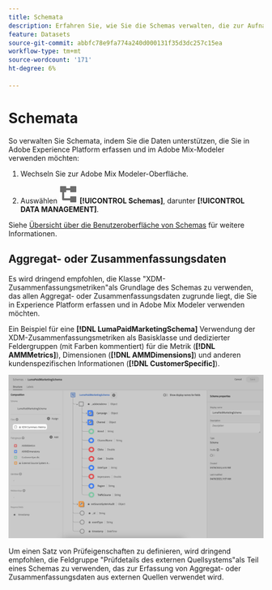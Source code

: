 ```yaml
---
title: Schemata
description: Erfahren Sie, wie Sie die Schemas verwalten, die zur Aufnahme von Daten in Adobe Mix Model erforderlich sind.
feature: Datasets
source-git-commit: abbfc78e9fa774a240d000131f35d3dc257c15ea
workflow-type: tm+mt
source-wordcount: '171'
ht-degree: 6%

---
```



# Schemata

So verwalten Sie Schemata, indem Sie die Daten unterstützen, die Sie in Adobe Experience Platform erfassen und im Adobe Mix-Modeler verwenden möchten:

1. Wechseln Sie zur Adobe Mix Modeler-Oberfläche.

1. Auswählen ![Schemas](../assets/icons/Schemas.svg) **[!UICONTROL Schemas]**, darunter **[!UICONTROL DATA MANAGEMENT]**.

Siehe [Übersicht über die Benutzeroberfläche von Schemas](https://experienceleague.adobe.com/docs/experience-platform/xdm/ui/overview.html?lang=de) für weitere Informationen.

## Aggregat- oder Zusammenfassungsdaten

Es wird dringend empfohlen, die Klasse &quot;XDM-Zusammenfassungsmetriken&quot;als Grundlage des Schemas zu verwenden, das allen Aggregat- oder Zusammenfassungsdaten zugrunde liegt, die Sie in Experience Platform erfassen und in Adobe Mix Modeler verwenden möchten.

Ein Beispiel für eine **[!DNL LumaPaidMarketingSchema]** Verwendung der XDM-Zusammenfassungsmetriken als Basisklasse und dedizierter Feldergruppen (mit Farben kommentiert) für die Metrik (**[!DNL AMMMetrics]**), Dimensionen (**[!DNL AMMDimensions]**) und anderen kundenspezifischen Informationen (**[!DNL CustomerSpecific]**).

![Zusammenfassungsschema](../assets/summary-schema.png)

Um einen Satz von Prüfeigenschaften zu definieren, wird dringend empfohlen, die Feldgruppe &quot;Prüfdetails des externen Quellsystems&quot;als Teil eines Schemas zu verwenden, das zur Erfassung von Aggregat- oder Zusammenfassungsdaten aus externen Quellen verwendet wird.

